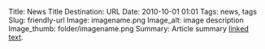 Title: News Title 
Destination: URL
Date: 2010-10-01 01:01 
Tags: news, tags 
Slug: friendly-url 
Image: imagename.png
Image_alt: image description
Image_thumb: folder/imagename.png
Summary: Article summary [linked text](http://www.google.com).
